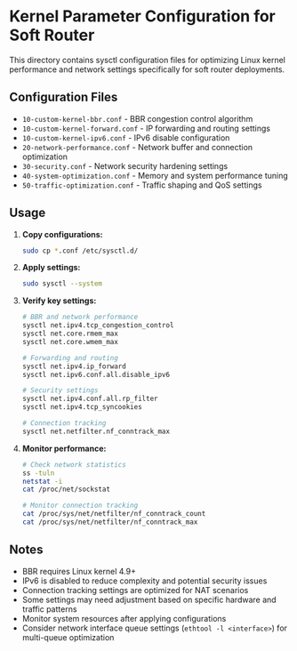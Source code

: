 # Kernel Parameter Configuration for Soft Router

This directory contains sysctl configuration files for optimizing Linux kernel performance and network settings specifically for soft router deployments.

## Configuration Files

- `10-custom-kernel-bbr.conf` - BBR congestion control algorithm
- `10-custom-kernel-forward.conf` - IP forwarding and routing settings
- `10-custom-kernel-ipv6.conf` - IPv6 disable configuration
- `20-network-performance.conf` - Network buffer and connection optimization
- `30-security.conf` - Network security hardening settings
- `40-system-optimization.conf` - Memory and system performance tuning
- `50-traffic-optimization.conf` - Traffic shaping and QoS settings

## Usage

1. **Copy configurations:**
   ```bash
   sudo cp *.conf /etc/sysctl.d/
   ```

2. **Apply settings:**
   ```bash
   sudo sysctl --system
   ```

3. **Verify key settings:**
   ```bash
   # BBR and network performance
   sysctl net.ipv4.tcp_congestion_control
   sysctl net.core.rmem_max
   sysctl net.core.wmem_max

   # Forwarding and routing
   sysctl net.ipv4.ip_forward
   sysctl net.ipv6.conf.all.disable_ipv6

   # Security settings
   sysctl net.ipv4.conf.all.rp_filter
   sysctl net.ipv4.tcp_syncookies

   # Connection tracking
   sysctl net.netfilter.nf_conntrack_max
   ```

4. **Monitor performance:**
   ```bash
   # Check network statistics
   ss -tuln
   netstat -i
   cat /proc/net/sockstat

   # Monitor connection tracking
   cat /proc/sys/net/netfilter/nf_conntrack_count
   cat /proc/sys/net/netfilter/nf_conntrack_max
   ```

## Notes

- BBR requires Linux kernel 4.9+
- IPv6 is disabled to reduce complexity and potential security issues
- Connection tracking settings are optimized for NAT scenarios
- Some settings may need adjustment based on specific hardware and traffic patterns
- Monitor system resources after applying configurations
- Consider network interface queue settings (`ethtool -l <interface>`) for multi-queue optimization
